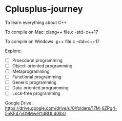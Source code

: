# Cplusplus-journey
To learn everything about C++

To compile on Mac: clang++ file.c -std=c++17

To compile on Windows: g++ file.c -std=c++17

Explore:
- [ ] Proecdural programming
- [ ] Object-oriented programming
- [ ] Metaprogramming
- [ ] Functional programming
- [ ] Generic programming
- [ ] Data-oriented programming
- [ ] Lock-free programming

Google Drive:</br>
https://drive.google.com/drive/u/0/folders/17M-6ZPg4-5nKF47vD9MweYtdBUL40lbO
